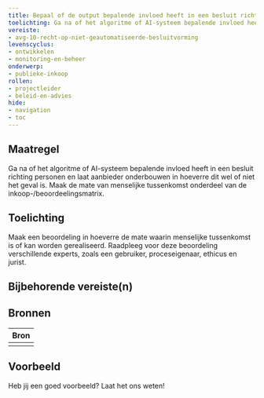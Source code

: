 ```yaml
---
title: Bepaal of de output bepalende invloed heeft in een besluit richting personen
toelichting: Ga na of het algoritme of AI-systeem bepalende invloed heeft in een besluit richting personen en laat aanbieder onderbouwen in hoeverre dit wel of niet het geval is. Maak de mate van menselijke tussenkomst onderdeel van de inkoop-/beoordeelingsmatrix.
vereiste:
- avg-10-recht-op-niet-geautomatiseerde-besluitvorming
levenscyclus:
- ontwikkelen
- monitoring-en-beheer
onderwerp:
- publieke-inkoop
rollen:
- projectleider
- beleid-en-advies
hide:
- navigation
- toc
---
```


<!-- tags -->
## Maatregel

Ga na of het algoritme of AI-systeem bepalende invloed heeft in een besluit richting personen en laat aanbieder onderbouwen in hoeverre dit wel of niet het geval is. Maak de mate van menselijke tussenkomst onderdeel van de inkoop-/beoordeelingsmatrix.

## Toelichting

Maak een beoordeling in hoeverre de mate waarin menselijke tussenkomst is of kan worden gerealiseerd.
Raadpleeg voor deze beoordeling verschillende experts, zoals een gebruiker, proceseigenaar, ethicus en jurist.


## Bijbehorende vereiste(n)

<!-- list_vereisten_on_maatregelen_page -->

## Bronnen

| Bron                        |
|-----------------------------|
||

## Voorbeeld

Heb jij een goed voorbeeld? Laat het ons weten!

